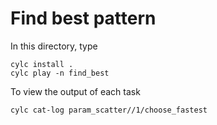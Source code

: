# Find best pattern

In this directory, type
```
cylc install .
cylc play -n find_best
```

To view the output of each task
```
cylc cat-log param_scatter//1/choose_fastest
```

